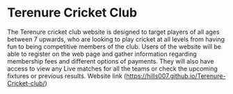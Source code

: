 # Terenure Cricket Club
The Terenure cricket club website is designed to target players of all ages between 7 upwards, who are looking to play cricket at all levels from having fun to being competitive members of the club.
Users of the website will be able to register on the web page and gather information regarding membership fees and different options of payments. They will also have access to view any Live matches for all the teams or check the upcoming fixtures or previous results. 
Website link (https://hills007.github.io/Terenure-Cricket-club/)
<picture>